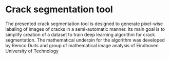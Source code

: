 # Crack segmentation tool

The presented crack segmentation tool is designed to generate pixel-wise labaling of images of cracks in a semi-automatic manner. Its main goal is to simplify creation of a dataset to train deep learning algorithm for crack segmentation. The mathematical underpin for the algorithm was developed by Remco Duits and group of mathematical image analysis of Eindhoven University of Technology


